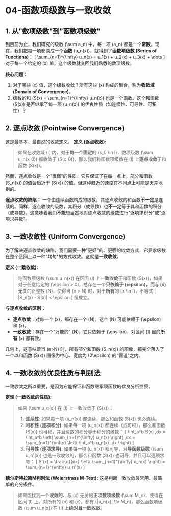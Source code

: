 # 04-函数项级数与一致收敛

## 1. 从"数项级数"到"函数项级数"

到目前为止，我们研究的级数 \(\sum a_n\) 中，每一项 \(a_n\) 都是一个**常数**。现在，我们把每一项都换成一个**函数** \(u_n(x)\)，就得到了**函数项级数 (Series of Functions)**：
\[ \sum_{n=1}^{\infty} u_n(x) = u_1(x) + u_2(x) + u_3(x) + \dots \]
对于每一个给定的 \(x\) 值，这个级数就变回我们熟悉的数项级数。

**核心问题：**

1. 对于哪些 \(x\) 值，这个级数收敛？所有这些 \(x\) 构成的集合，称为**收敛域 (Domain of Convergence)**。
2. 级数的和 \(S(x) = \sum_{n=1}^{\infty} u_n(x)\) 也是一个函数。这个和函数 \(S(x)\) 是否继承了每一项 \(u_n(x)\) 的优良性质（如连续性、可导性、可积性）？

## 2. 逐点收敛 (Pointwise Convergence)

这是最基本、最自然的收敛定义。
**定义 (逐点收敛):**
> 如果在收敛域 \(I\) 内，对于**每一个固定**的 \(x_0 \in I\)，数项级数 \(\sum u_n(x_0)\) 都收敛于 \(S(x_0)\)，那么我们称函数项级数在 \(I\) 上**逐点收敛**于和函数 \(S(x)\)。

然而，逐点收敛是一个"很弱"的性质。它只保证了在每一点上，部分和函数 \(S_n(x)\) 的值会趋近于 \(S(x)\) 的值。但这种趋近的速度在不同点上可能是天差地别的。

**逐点收敛的缺陷：**
一个由连续函数构成的级数，其逐点收敛的和函数**不一定**是连续的。同样，逐点收敛的级数，其积分（或导数）也**不一定**等于其和函数的积分（或导数）。这意味着我们**不能**想当然地对逐点收敛的级数进行"逐项求积分"或"逐项求导数"。

## 3. 一致收敛性 (Uniform Convergence)

为了解决逐点收敛的缺陷，我们需要一种"更好"的、更强的收敛方式，它要求级数在整个区间上以一种"均匀"的方式收敛。这就是**一致收敛**。

**定义 (一致收敛):**
> 称函数项级数 \(\sum u_n(x)\) 在区间 \(I\) 上**一致收敛**于和函数 \(S(x)\)，如果对于任意给定的 \(\epsilon > 0\)，总存在一个**只依赖于 \(\epsilon\)，而与 \(x\) 无关**的正整数 \(N\)，使得当 \(n > N\) 时，对于**所有**的 \(x \in I\)，不等式
> \[ |S_n(x) - S(x)| < \epsilon \]
> 恒成立。

**与逐点收敛的区别：**

- **逐点收敛**：对每一个 \(x\)，都存在一个 \(N\)。这个 \(N\) 可能依赖于 \(\epsilon\) 和 \(x\)。
- **一致收敛**：存在一个"万能的" \(N\)，它只依赖于 \(\epsilon\)，对区间 \(I\) 里的**所有** \(x\) 都有效。

几何上，这意味着当 \(n>N\) 时，所有部分和函数 \(S_n(x)\) 的图像，都完全落入了一个以和函数 \(S(x)\) 图像为中心、宽度为 \(2\epsilon\) 的"管道"之内。

## 4. 一致收敛的优良性质与判别法

一致收敛之所以重要，是因为它能保证和函数继承项函数的优良分析性质。

**定理 (一致收敛的性质):**
> 如果 \(\sum u_n(x)\) 在 \(I\) 上一致收敛于 \(S(x)\)：
>
> 1. **连续性**: 如果每一项 \(u_n(x)\) 都连续，那么和函数 \(S(x)\) 也必连续。
> 2. **可积性 (逐项积分)**: 如果每一项 \(u_n(x)\) 都连续（或可积），那么和函数 \(S(x)\) 也可积，并且级数的积分等于积分的级数：
>     \[ \int_a^b S(x) \,dx = \int_a^b \left( \sum_{n=1}^{\infty} u_n(x) \right) \,dx = \sum_{n=1}^{\infty} \left( \int_a^b u_n(x) \,dx \right) \]
> 3. **可导性 (逐项求导)**: 如果每一项 \(u_n(x)\) 都可导，且**导函数级数** \(\sum u_n'(x)\) 也是一致收敛的，那么和函数 \(S(x)\) 也可导，并且可以逐项求导：
>     \[ S'(x) = \frac{d}{dx} \left( \sum_{n=1}^{\infty} u_n(x) \right) = \sum_{n=1}^{\infty} u_n'(x) \]

**魏尔斯特拉斯M判别法 (Weierstrass M-Test):**
这是判断一致收敛最常用、最简单的充分条件。
> 如果能找到一个**收敛的**、与 \(x\) 无关的**正项数项级数** \(\sum M_n\)，使得在区间 \(I\) 上，对所有的 \(n\) 和 \(x\)，都有 \(|u_n(x)| \le M_n\)，那么函数项级数 \(\sum u_n(x)\) 在 \(I\) 上**绝对且一致收敛**。
